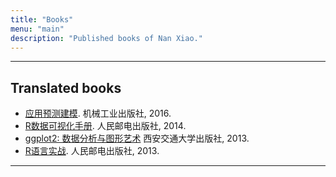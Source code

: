 ```yaml
---
title: "Books"
menu: "main"
description: "Published books of Nan Xiao."
---
```


<div class="mx-0 mx-md-4">
<hr>
</div>

## Translated books

- [应用预测建模](https://book.douban.com/subject/26800150/). 机械工业出版社, 2016.
- [R数据可视化手册](http://www.oreilly.com.cn/index.php?func=book&isbn=978-7-115-34227-0). 人民邮电出版社, 2014.
- [ggplot2: 数据分析与图形艺术](https://book.douban.com/subject/24527091/) 西安交通大学出版社, 2013.
- [R语言实战](https://www.ituring.com.cn/book/857). 人民邮电出版社, 2013.

<div class="mx-0 mx-md-4">
<hr>
</div>
